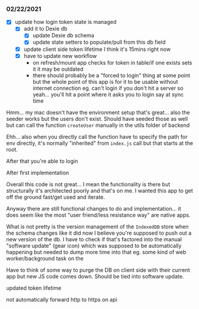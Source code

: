 ### 02/22/2021
- [x] update how login token state is managed
    - [x] add it to Dexie db
        - [x] update Dexie db schema
        - [x] update state setters to populate/pull from this db field
    - [x] update client side token lifetime I think it's 15mins right now
    - [x] have to update new workflow
        - on refresh/mount app checks for token in table/if one exists sets it
          it may be outdated
        - there should probably be a "forced to login" thing at some point but the whole point of this app
          is for it to be usable without internet connection eg. can't login if you don't hit a server
          so yeah... you'll hit a point where it asks you to login say at sync time

Hmm... my mac doesn't have the environment setup that's great... also the seeder works but the users don't exist.
Should have seeded those as well but can call the function `createUser` manually in the utils folder of backend

Ehh... also when you directly call the function have to specify the path for env directly, it's normally "inherited" from `index.js` call but that starts at the root.

After that you're able to login

After first implementation

Overall this code is not great... I mean the functionality is there but structurally it's architected poorly and that's on me. I wanted this app to get off the ground fast/get used and iterate.

Anyway there are still functional changes to do and implementation... it does seem like the most "user friend/less resistance way" are native apps.

What is not pretty is the version management of the `IndexedDB` store when the schema changes like it did now I believe you're supposed to push out a new version of the db. I have to check if that's factored into the manual "software update" (gear icon) which was supposed to be automatically happening but needed to dump more time into that eg. some kind of web worker/background task on the

Have to think of some way to purge the DB on client side with their current app but new JS code comes down. Should be tied into software update.

updated token lifetime

not automatically forward http to https on api